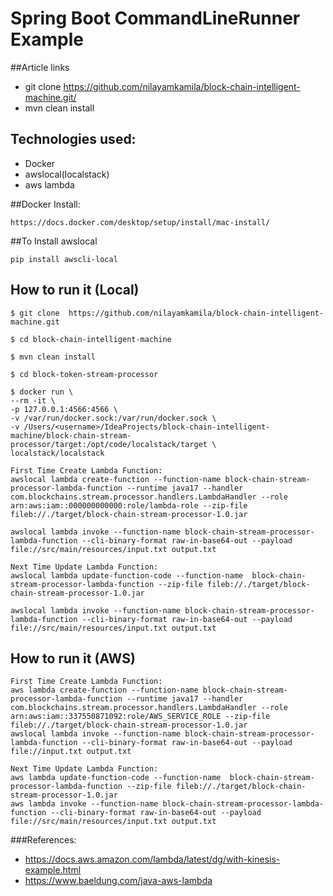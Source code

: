 # Spring Boot CommandLineRunner Example

##Article links
* git clone https://github.com/nilayamkamila/block-chain-intelligent-machine.git/
* mvn clean install


## Technologies used:
* Docker
* awslocal(localstack)
* aws lambda

##Docker Install:
```
https://docs.docker.com/desktop/setup/install/mac-install/
```
##To Install awslocal
```
pip install awscli-local
```

## How to run it (Local)
```
$ git clone  https://github.com/nilayamkamila/block-chain-intelligent-machine.git

$ cd block-chain-intelligent-machine

$ mvn clean install

$ cd block-token-stream-processor

$ docker run \
--rm -it \
-p 127.0.0.1:4566:4566 \
-v /var/run/docker.sock:/var/run/docker.sock \
-v /Users/<username>/IdeaProjects/block-chain-intelligent-machine/block-chain-stream-processor/target:/opt/code/localstack/target \
localstack/localstack

First Time Create Lambda Function:
awslocal lambda create-function --function-name block-chain-stream-processor-lambda-function --runtime java17 --handler com.blockchains.stream.processor.handlers.LambdaHandler --role arn:aws:iam::000000000000:role/lambda-role --zip-file fileb://./target/block-chain-stream-processor-1.0.jar
		   
awslocal lambda invoke --function-name block-chain-stream-processor-lambda-function --cli-binary-format raw-in-base64-out --payload file://src/main/resources/input.txt output.txt

Next Time Update Lambda Function:
awslocal lambda update-function-code --function-name  block-chain-stream-processor-lambda-function --zip-file fileb://./target/block-chain-stream-processor-1.0.jar

awslocal lambda invoke --function-name block-chain-stream-processor-lambda-function --cli-binary-format raw-in-base64-out --payload file://src/main/resources/input.txt output.txt
```

## How to run it (AWS)
```
First Time Create Lambda Function:
aws lambda create-function --function-name block-chain-stream-processor-lambda-function --runtime java17 --handler com.blockchains.stream.processor.handlers.LambdaHandler --role arn:aws:iam::337550871092:role/AWS_SERVICE_ROLE --zip-file fileb://./target/block-chain-stream-processor-1.0.jar
awslocal lambda invoke --function-name block-chain-stream-processor-lambda-function --cli-binary-format raw-in-base64-out --payload file://input.txt output.txt

Next Time Update Lambda Function:
aws lambda update-function-code --function-name  block-chain-stream-processor-lambda-function --zip-file fileb://./target/block-chain-stream-processor-1.0.jar
aws lambda invoke --function-name block-chain-stream-processor-lambda-function --cli-binary-format raw-in-base64-out --payload file://src/main/resources/input.txt output.txt
```
###References:
- https://docs.aws.amazon.com/lambda/latest/dg/with-kinesis-example.html
- https://www.baeldung.com/java-aws-lambda